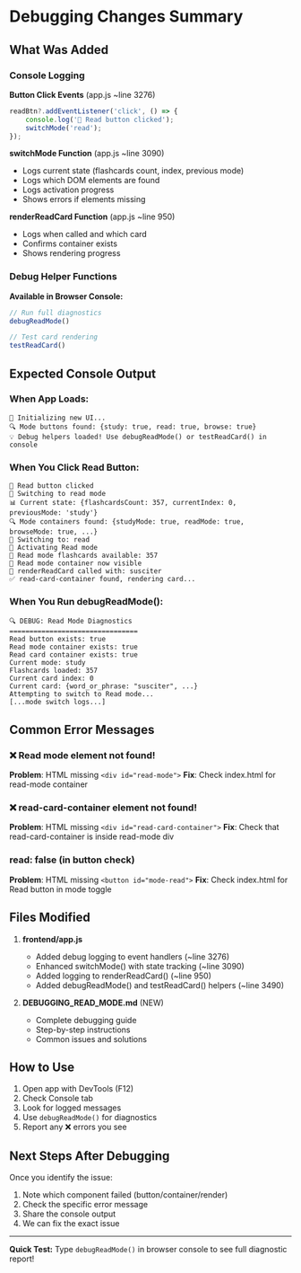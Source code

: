 # Debugging Changes Summary

## What Was Added

### Console Logging

**Button Click Events** (app.js ~line 3276)
```javascript
readBtn?.addEventListener('click', () => {
    console.log('📄 Read button clicked');
    switchMode('read');
});
```

**switchMode Function** (app.js ~line 3090)
- Logs current state (flashcards count, index, previous mode)
- Logs which DOM elements are found
- Logs activation progress
- Shows errors if elements missing

**renderReadCard Function** (app.js ~line 950)
- Logs when called and which card
- Confirms container exists
- Shows rendering progress

### Debug Helper Functions

**Available in Browser Console:**

```javascript
// Run full diagnostics
debugReadMode()

// Test card rendering
testReadCard()
```

## Expected Console Output

### When App Loads:
```
🎨 Initializing new UI...
🔍 Mode buttons found: {study: true, read: true, browse: true}
💡 Debug helpers loaded! Use debugReadMode() or testReadCard() in console
```

### When You Click Read Button:
```
📄 Read button clicked
🔄 Switching to read mode
📊 Current state: {flashcardsCount: 357, currentIndex: 0, previousMode: 'study'}
🔍 Mode containers found: {studyMode: true, readMode: true, browseMode: true, ...}
🎯 Switching to: read
📄 Activating Read mode
📄 Read mode flashcards available: 357
📄 Read mode container now visible
📄 renderReadCard called with: susciter
✅ read-card-container found, rendering card...
```

### When You Run debugReadMode():
```
🔍 DEBUG: Read Mode Diagnostics
================================
Read button exists: true
Read mode container exists: true
Read card container exists: true
Current mode: study
Flashcards loaded: 357
Current card index: 0
Current card: {word_or_phrase: "susciter", ...}
Attempting to switch to Read mode...
[...mode switch logs...]
```

## Common Error Messages

### ❌ Read mode element not found!
**Problem**: HTML missing `<div id="read-mode">`
**Fix**: Check index.html for read-mode container

### ❌ read-card-container element not found!
**Problem**: HTML missing `<div id="read-card-container">`
**Fix**: Check that read-card-container is inside read-mode div

### read: false (in button check)
**Problem**: HTML missing `<button id="mode-read">`
**Fix**: Check index.html for Read button in mode toggle

## Files Modified

1. **frontend/app.js**
   - Added debug logging to event handlers (~line 3276)
   - Enhanced switchMode() with state tracking (~line 3090)
   - Added logging to renderReadCard() (~line 950)
   - Added debugReadMode() and testReadCard() helpers (~line 3490)

2. **DEBUGGING_READ_MODE.md** (NEW)
   - Complete debugging guide
   - Step-by-step instructions
   - Common issues and solutions

## How to Use

1. Open app with DevTools (F12)
2. Check Console tab
3. Look for logged messages
4. Use `debugReadMode()` for diagnostics
5. Report any ❌ errors you see

## Next Steps After Debugging

Once you identify the issue:
1. Note which component failed (button/container/render)
2. Check the specific error message
3. Share the console output
4. We can fix the exact issue

---

**Quick Test:** Type `debugReadMode()` in browser console to see full diagnostic report!
